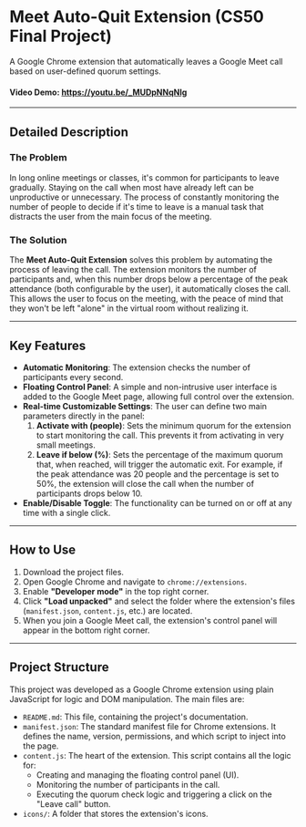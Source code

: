 # Meet Auto-Quit Extension (CS50 Final Project)

A Google Chrome extension that automatically leaves a Google Meet call based on user-defined quorum settings.

#### Video Demo: https://youtu.be/_MUDpNNqNlg

---

## Detailed Description

### The Problem
In long online meetings or classes, it's common for participants to leave gradually. Staying on the call when most have already left can be unproductive or unnecessary. The process of constantly monitoring the number of people to decide if it's time to leave is a manual task that distracts the user from the main focus of the meeting.

### The Solution
The **Meet Auto-Quit Extension** solves this problem by automating the process of leaving the call. The extension monitors the number of participants and, when this number drops below a percentage of the peak attendance (both configurable by the user), it automatically closes the call. This allows the user to focus on the meeting, with the peace of mind that they won't be left "alone" in the virtual room without realizing it.

---

## Key Features

* **Automatic Monitoring**: The extension checks the number of participants every second.
* **Floating Control Panel**: A simple and non-intrusive user interface is added to the Google Meet page, allowing full control over the extension.
* **Real-time Customizable Settings**: The user can define two main parameters directly in the panel:
    1.  **Activate with (people)**: Sets the minimum quorum for the extension to start monitoring the call. This prevents it from activating in very small meetings.
    2.  **Leave if below (%)**: Sets the percentage of the maximum quorum that, when reached, will trigger the automatic exit. For example, if the peak attendance was 20 people and the percentage is set to 50%, the extension will close the call when the number of participants drops below 10.
* **Enable/Disable Toggle**: The functionality can be turned on or off at any time with a single click.

---

## How to Use

1.  Download the project files.
2.  Open Google Chrome and navigate to `chrome://extensions`.
3.  Enable **"Developer mode"** in the top right corner.
4.  Click **"Load unpacked"** and select the folder where the extension's files (`manifest.json`, `content.js`, etc.) are located.
5.  When you join a Google Meet call, the extension's control panel will appear in the bottom right corner.

---

## Project Structure

This project was developed as a Google Chrome extension using plain JavaScript for logic and DOM manipulation. The main files are:

* `README.md`: This file, containing the project's documentation.
* `manifest.json`: The standard manifest file for Chrome extensions. It defines the name, version, permissions, and which script to inject into the page.
* `content.js`: The heart of the extension. This script contains all the logic for:
    * Creating and managing the floating control panel (UI).
    * Monitoring the number of participants in the call.
    * Executing the quorum check logic and triggering a click on the "Leave call" button.
* `icons/`: A folder that stores the extension's icons.